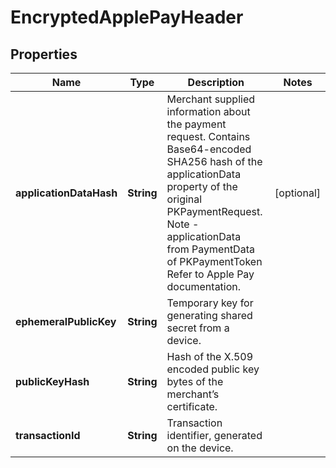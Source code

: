 

# EncryptedApplePayHeader

## Properties

Name | Type | Description | Notes
------------ | ------------- | ------------- | -------------
**applicationDataHash** | **String** | Merchant supplied information about the payment request. Contains Base64-encoded SHA256 hash of the applicationData property of the original PKPaymentRequest. Note - applicationData from PaymentData of PKPaymentToken Refer to Apple Pay documentation. |  [optional]
**ephemeralPublicKey** | **String** | Temporary key for generating shared secret from a device. | 
**publicKeyHash** | **String** | Hash of the X.509 encoded public key bytes of the merchant’s certificate. | 
**transactionId** | **String** | Transaction identifier, generated on the device. | 



